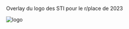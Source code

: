 Overlay du logo des STI pour le r/place de 2023

![logo](https://cdn.discordapp.com/attachments/1131700465789304963/1131703348211490939/New_Piskel.png)

